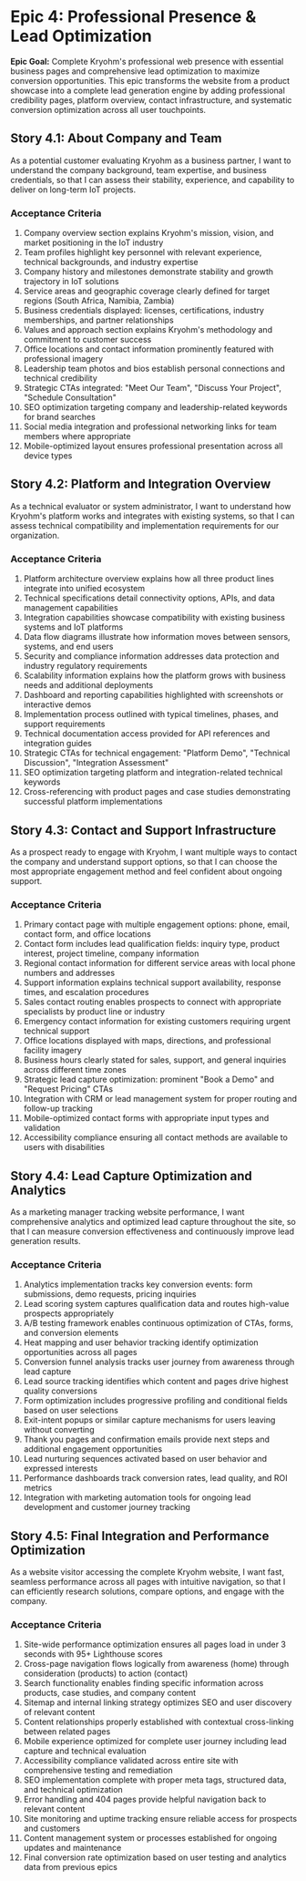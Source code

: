 # Epic 4: Professional Presence & Lead Optimization

**Epic Goal:** Complete Kryohm's professional web presence with essential business pages and comprehensive lead optimization to maximize conversion opportunities. This epic transforms the website from a product showcase into a complete lead generation engine by adding professional credibility pages, platform overview, contact infrastructure, and systematic conversion optimization across all user touchpoints.

## Story 4.1: About Company and Team

As a potential customer evaluating Kryohm as a business partner,
I want to understand the company background, team expertise, and business credentials,
so that I can assess their stability, experience, and capability to deliver on long-term IoT projects.

### Acceptance Criteria

1. Company overview section explains Kryohm's mission, vision, and market positioning in the IoT industry
2. Team profiles highlight key personnel with relevant experience, technical backgrounds, and industry expertise
3. Company history and milestones demonstrate stability and growth trajectory in IoT solutions
4. Service areas and geographic coverage clearly defined for target regions (South Africa, Namibia, Zambia)
5. Business credentials displayed: licenses, certifications, industry memberships, and partner relationships
6. Values and approach section explains Kryohm's methodology and commitment to customer success
7. Office locations and contact information prominently featured with professional imagery
8. Leadership team photos and bios establish personal connections and technical credibility
9. Strategic CTAs integrated: "Meet Our Team", "Discuss Your Project", "Schedule Consultation"
10. SEO optimization targeting company and leadership-related keywords for brand searches
11. Social media integration and professional networking links for team members where appropriate
12. Mobile-optimized layout ensures professional presentation across all device types

## Story 4.2: Platform and Integration Overview

As a technical evaluator or system administrator,
I want to understand how Kryohm's platform works and integrates with existing systems,
so that I can assess technical compatibility and implementation requirements for our organization.

### Acceptance Criteria

1. Platform architecture overview explains how all three product lines integrate into unified ecosystem
2. Technical specifications detail connectivity options, APIs, and data management capabilities
3. Integration capabilities showcase compatibility with existing business systems and IoT platforms
4. Data flow diagrams illustrate how information moves between sensors, systems, and end users
5. Security and compliance information addresses data protection and industry regulatory requirements
6. Scalability information explains how the platform grows with business needs and additional deployments
7. Dashboard and reporting capabilities highlighted with screenshots or interactive demos
8. Implementation process outlined with typical timelines, phases, and support requirements
9. Technical documentation access provided for API references and integration guides
10. Strategic CTAs for technical engagement: "Platform Demo", "Technical Discussion", "Integration Assessment"
11. SEO optimization targeting platform and integration-related technical keywords
12. Cross-referencing with product pages and case studies demonstrating successful platform implementations

## Story 4.3: Contact and Support Infrastructure

As a prospect ready to engage with Kryohm,
I want multiple ways to contact the company and understand support options,
so that I can choose the most appropriate engagement method and feel confident about ongoing support.

### Acceptance Criteria

1. Primary contact page with multiple engagement options: phone, email, contact form, and office locations
2. Contact form includes lead qualification fields: inquiry type, product interest, project timeline, company information
3. Regional contact information for different service areas with local phone numbers and addresses
4. Support information explains technical support availability, response times, and escalation procedures
5. Sales contact routing enables prospects to connect with appropriate specialists by product line or industry
6. Emergency contact information for existing customers requiring urgent technical support
7. Office locations displayed with maps, directions, and professional facility imagery
8. Business hours clearly stated for sales, support, and general inquiries across different time zones
9. Strategic lead capture optimization: prominent "Book a Demo" and "Request Pricing" CTAs
10. Integration with CRM or lead management system for proper routing and follow-up tracking
11. Mobile-optimized contact forms with appropriate input types and validation
12. Accessibility compliance ensuring all contact methods are available to users with disabilities

## Story 4.4: Lead Capture Optimization and Analytics

As a marketing manager tracking website performance,
I want comprehensive analytics and optimized lead capture throughout the site,
so that I can measure conversion effectiveness and continuously improve lead generation results.

### Acceptance Criteria

1. Analytics implementation tracks key conversion events: form submissions, demo requests, pricing inquiries
2. Lead scoring system captures qualification data and routes high-value prospects appropriately
3. A/B testing framework enables continuous optimization of CTAs, forms, and conversion elements
4. Heat mapping and user behavior tracking identify optimization opportunities across all pages
5. Conversion funnel analysis tracks user journey from awareness through lead capture
6. Lead source tracking identifies which content and pages drive highest quality conversions
7. Form optimization includes progressive profiling and conditional fields based on user selections
8. Exit-intent popups or similar capture mechanisms for users leaving without converting
9. Thank you pages and confirmation emails provide next steps and additional engagement opportunities
10. Lead nurturing sequences activated based on user behavior and expressed interests
11. Performance dashboards track conversion rates, lead quality, and ROI metrics
12. Integration with marketing automation tools for ongoing lead development and customer journey tracking

## Story 4.5: Final Integration and Performance Optimization

As a website visitor accessing the complete Kryohm website,
I want fast, seamless performance across all pages with intuitive navigation,
so that I can efficiently research solutions, compare options, and engage with the company.

### Acceptance Criteria

1. Site-wide performance optimization ensures all pages load in under 3 seconds with 95+ Lighthouse scores
2. Cross-page navigation flows logically from awareness (home) through consideration (products) to action (contact)
3. Search functionality enables finding specific information across products, case studies, and company content
4. Sitemap and internal linking strategy optimizes SEO and user discovery of relevant content
5. Content relationships properly established with contextual cross-linking between related pages
6. Mobile experience optimized for complete user journey including lead capture and technical evaluation
7. Accessibility compliance validated across entire site with comprehensive testing and remediation
8. SEO implementation complete with proper meta tags, structured data, and technical optimization
9. Error handling and 404 pages provide helpful navigation back to relevant content
10. Site monitoring and uptime tracking ensure reliable access for prospects and customers
11. Content management system or processes established for ongoing updates and maintenance
12. Final conversion rate optimization based on user testing and analytics data from previous epics
